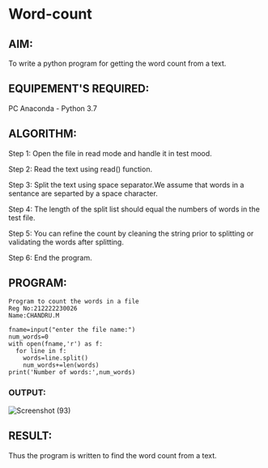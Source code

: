 # Word-count
## AIM:
To write a python program for getting the word count from a text.
## EQUIPEMENT'S REQUIRED: 
PC
Anaconda - Python 3.7
## ALGORITHM: 
Step 1:
Open the file in read mode and handle it in test mood.

Step 2:
Read the text using read() function.

Step 3:
Split the text using space separator.We assume that words in a sentance are separted by a space character.

Step 4:
The length of the split list should equal the numbers of words in the test file.

Step 5:
You can refine the count by cleaning the string prior to splitting or validating the words after splitting.

Step 6:
End the program.
## PROGRAM:
```
Program to count the words in a file
Reg No:212222230026
Name:CHANDRU.M

fname=input("enter the file name:")
num_words=0
with open(fname,'r') as f:
  for line in f:
    words=line.split()
    num_words+=len(words)
print('Number of words:',num_words)
```
### OUTPUT:
![Screenshot (93)](https://github.com/chandrumathiyazhagan/Word-count/assets/119393023/e81ded70-f064-462c-8d93-15756ab05190)



## RESULT:
Thus the program is written to find the word count from a text.
